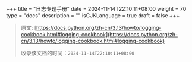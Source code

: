 +++
title = "日志专题手册"
date = 2024-11-14T22:10:11+08:00
weight = 70
type = "docs"
description = ""
isCJKLanguage = true
draft = false
+++

> 原文: [https://docs.python.org/zh-cn/3.13/howto/logging-cookbook.html#logging-cookbook](https://docs.python.org/zh-cn/3.13/howto/logging-cookbook.html#logging-cookbook)
>
> 收录该文档的时间：`2024-11-14T22:10:11+08:00`
